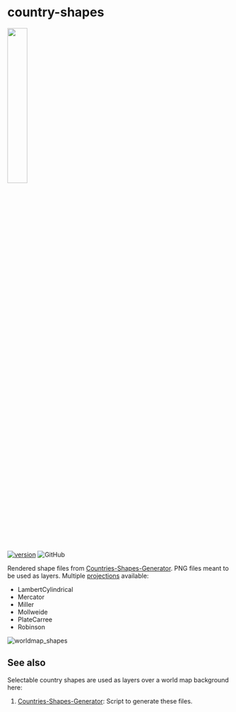 # country-shapes
[<img src="https://user-images.githubusercontent.com/83307074/173630971-d75d3631-0711-4e7c-b494-11347fea6889.png" width=30% height=30%>](https://www.naturalearthdata.com/downloads/50m-natural-earth-1/50m-natural-earth-i-with-shaded-relief-and-water/)

[![version][version_badge]][changelog]
![GitHub](https://img.shields.io/github/license/regorxxx/country-shapes)

Rendered shape files from [Countries-Shapes-Generator](https://github.com/regorxxx/countries-shapes-generator). PNG files meant to be used as layers.
Multiple [projections](https://scitools.org.uk/cartopy/docs/latest//reference/projections.html) available:
- LambertCylindrical
- Mercator
- Miller
- Mollweide
- PlateCarree
- Robinson

![worldmap_shapes](https://user-images.githubusercontent.com/83307074/173636127-d3d96671-2780-4698-93d7-9a4a7654143a.png)

## See also
Selectable country shapes are used as layers over a world map background here:

 1. [Countries-Shapes-Generator](https://github.com/regorxxx/countries-shapes-generator): Script to generate these files.
 
[changelog]: CHANGELOG.md
[version_badge]: https://img.shields.io/github/release/regorxxx/country-shapes.svg
